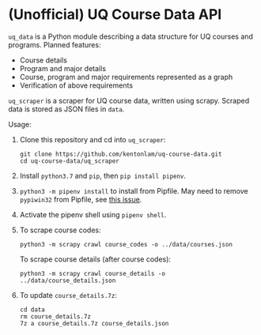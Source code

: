 # (Unofficial) UQ Course Data API

`uq_data` is a Python module describing a data structure for UQ courses 
and programs. Planned features:

 - Course details
 - Program and major details
 - Course, program and major requirements represented as a graph
 - Verification of above requirements

`uq_scraper` is a scraper for UQ course data, written using scrapy. Scraped 
data is stored as JSON files in `data`.  

Usage:

1. Clone this repository and cd into `uq_scraper`:

       git clone https://github.com/kentonlam/uq-course-data.git
       cd uq-course-data/uq_scraper
       
2. Install `python3.7` and `pip`, then `pip install pipenv`.
4. `python3 -m pipenv install` to install from Pipfile. 
   May need to remove `pypiwin32` from Pipfile, see [this issue](https://github.com/mhammond/pywin32/issues/1177).
5. Activate the pipenv shell using `pipenv shell`.
6. To scrape course codes:

       python3 -m scrapy crawl course_codes -o ../data/courses.json
    
   To scrape course details (after course codes):
   
       python3 -m scrapy crawl course_details -o ../data/course_details.json
       
7. To update `course_details.7z`:

       cd data
       rm course_details.7z
       7z a course_details.7z course_details.json
